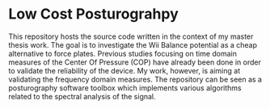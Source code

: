 # Low Cost Posturograhpy

This repository hosts the source code written in the context of my master thesis work.
The goal is to investigate the Wii Balance  potential as a cheap alternative to force plates.
Previous studies focusing on time domain measures of the Center Of Pressure (COP) have already been done in order to validate the reliability of the device. My work, however, is aiming at validating the frequency domain measures. The repository can be seen as a posturography software toolbox which implements various algorithms related to the spectral analysis of the signal.
